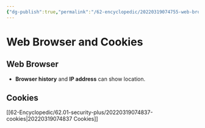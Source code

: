 ```yaml
---
{"dg-publish":true,"permalink":"/62-encyclopedic/20220319074755-web-browser-and-cookies/","dgHomeLink":true,"dgPassFrontmatter":false}
---
```



# Web Browser and Cookies

## Web Browser

- **Browser history** and **IP address** can show location.

## Cookies

[[62-Encyclopedic/62.01-security-plus/20220319074837-cookies|20220319074837 Cookies]]
